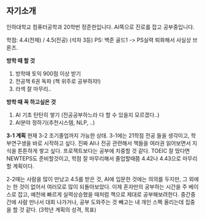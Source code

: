 ## 자기소개

인하대학교 컴퓨터공학과 20학번 정준한입니다. AI쪽으로 진로를 잡고 공부중입니다.

학점: 4.4(전체) / 4.5(전공) (석차 3등)
PS: 백준 골드1 -> PS실력 퇴화해서 사실상 브론즈.

**방학 때 할 것**
1. 방학때 토익 900점 이상 받기
2. 전공책 6권 독파 (책 위주로 공부하자!)
3. 라섹 잘 마무리..

**방학 때 꼭 하고싶은 것**
1. AI 기초 탄탄히 쌓기 (전공공부하느라 다 할 수 있을지 모르겠다..)
2. AI분야 정하기(추천시스템, NLP, ..)

**3-1 계획**
현재 3-2 조기졸업까지 가능한 상태. 3-1에는 21학점 전공 들을 생각이고,
학부연구생을 바로 시작하고 싶다.
진짜 AI나 전공 관련해서 책들을 여러권 읽어보면서 지식을 튼튼하게 쌓고 싶다. 프로젝트보다는 공부에 치중할 것 같다.
TOEIC 잘 땄다면 NEWTEPS도 준비할것이고, 학점 잘 마무리해서 졸업할때쯤 4.42나 4.43으로 마무리할 계획이다.

2-2때는 사람을 많이 만났고 4.5를 받은 것, AI에 입문한 것에는 의의를 두지만, 그 외에는 한 것이 없어서 여러모로 많이 되돌아보았다.
이제 혼자만의 공부하는 시간을 주 베이스로 잡고, 예전에 빠르게 실력상승했을 때처럼 책으로 제대로 공부해보려한다.
중간중간에 사람 만나서 대회 나가거나, 공부 도와주는 것 빼고는 내 개인 스펙 올리는데 집중을 할 것 같다. (3학년 계획의 성격, 목표)
